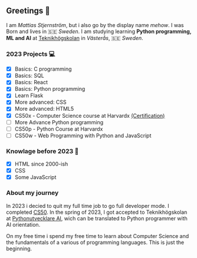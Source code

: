 ## Greetings 👋

I am _Mattias Stjernström_, but i also go by the display name _mehow_. I was Born and lives in 🇸🇪 _Sweden_. I am studying learning __Python programming, ML and AI__ at [Teknikhögskolan](https://teknikhogskolan.se) in _Västerås_, 🇸🇪 _Sweden_.

### 2023 Projects 💻
- [x] Basics: C programming
- [x] Basics: SQL
- [x] Basics: React
- [x] Basics: Python programming
- [x] Learn Flask
- [x] More advanced: CSS
- [x] More advanced: HTML5
- [x] CS50x - Computer Science course at Harvardx [(Certification)](https://courses.edx.org/certificates/a99105bb3b51493b8c6b91e765486f25)
- [ ] More Advance Python programming
- [ ] CS50p - Python Course at Harvardx
- [ ] CS50w - Web Programming with Python and JavaScript

### Knowlage before 2023 🤙
- [x] HTML since 2000-ish
- [x] CSS
- [x] Some JavaScript

### About my journey
In 2023 i decied to quit my full time job to go full developer mode. I completed [CS50](https://en.wikipedia.org/wiki/CS50). In the spring of 2023, I got accepted to Teknikhögskolan at [Pythonutvecklare AI](https://teknikhogskolan.se/utbildningar/pythonutvecklare-ai), wich can be translated to Python programmer with AI orientation.

On my free time i spend my free time to learn about Computer Science and the fundamentals of a various of programming languages. This is just the beginning.
